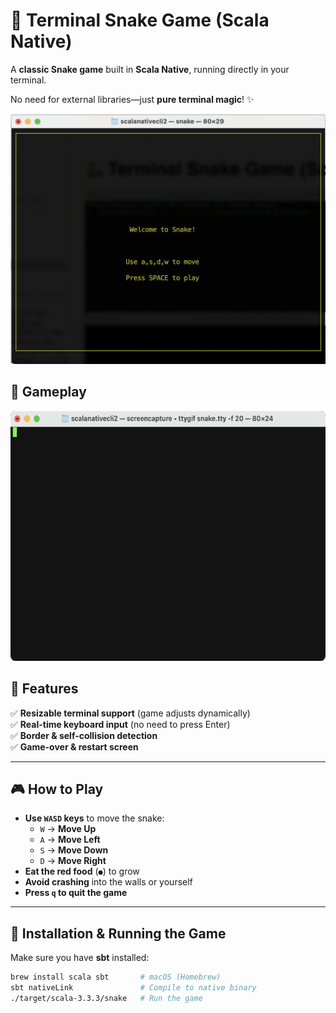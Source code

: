 # 🐍 Terminal Snake Game (Scala Native)

A **classic Snake game** built in **Scala Native**, running directly in your terminal.

No need for external libraries—just **pure terminal magic**! ✨

<p align="center">
  <img src="assets/snake.png" width="640" height="400">
</p>

## 🎥 Gameplay

<p align="center">
  <img src="assets/optimized-snake.gif" width="640" height="400">
</p>

## 🚀 Features
✅ **Resizable terminal support** (game adjusts dynamically)  
✅ **Real-time keyboard input** (no need to press Enter)  
✅ **Border & self-collision detection**  
✅ **Game-over & restart screen**

---

## 🎮 **How to Play**
- **Use `WASD` keys** to move the snake:
    - `W` → **Move Up**
    - `A` → **Move Left**
    - `S` → **Move Down**
    - `D` → **Move Right**
- **Eat the red food** (`●`) to grow
- **Avoid crashing** into the walls or yourself
- **Press `q` to quit the game**

---

## 🔧 **Installation & Running the Game**
Make sure you have **sbt** installed:
```sh
brew install scala sbt       # macOS (Homebrew)
sbt nativeLink               # Compile to native binary
./target/scala-3.3.3/snake   # Run the game
```